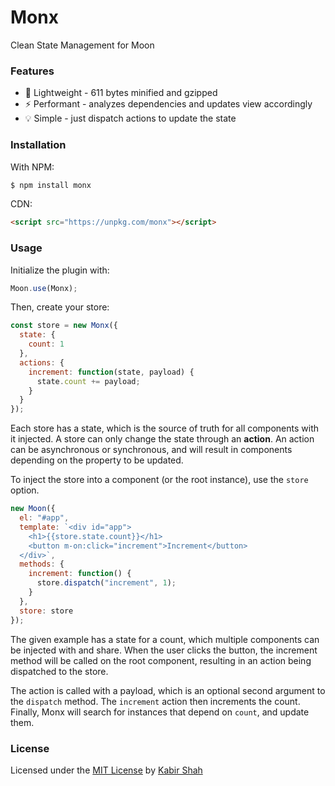 # Monx

Clean State Management for Moon

### Features

* :balloon: Lightweight - 611 bytes minified and gzipped
* :zap: Performant - analyzes dependencies and updates view accordingly
* :bulb: Simple - just dispatch actions to update the state

### Installation

With NPM:

```sh
$ npm install monx
```

CDN:

```html
<script src="https://unpkg.com/monx"></script>
```

### Usage

Initialize the plugin with:

```js
Moon.use(Monx);
```

Then, create your store:

```js
const store = new Monx({
  state: {
    count: 1
  },
  actions: {
    increment: function(state, payload) {
      state.count += payload;
    }
  }
});
```

Each store has a state, which is the source of truth for all components with it injected. A store can only change the state through an **action**. An action can be asynchronous or synchronous, and will result in components depending on the property to be updated.

To inject the store into a component (or the root instance), use the `store` option.

```js
new Moon({
  el: "#app",
  template: `<div id="app">
    <h1>{{store.state.count}}</h1>
    <button m-on:click="increment">Increment</button>
  </div>`,
  methods: {
    increment: function() {
      store.dispatch("increment", 1);
    }
  },
  store: store
});
```

The given example has a state for a count, which multiple components can be injected with and share. When the user clicks the button, the increment method will be called on the root component, resulting in an action being dispatched to the store.

The action is called with a payload, which is an optional second argument to the `dispatch` method. The `increment` action then increments the count. Finally, Monx will search for instances that depend on `count`, and update them.

### License

Licensed under the [MIT License](https://kingpixil.github.io/license) by [Kabir Shah](https://kabir.ml)
